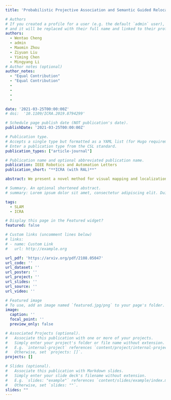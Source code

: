 ```yaml
---
title: 'Probabilistic Projective Association and Semantic Guided Relocalization for Dense Reconstruction'

# Authors
# If you created a profile for a user (e.g. the default `admin` user), write the username (folder name) here
# and it will be replaced with their full name and linked to their profile.
authors:
  - Wentao Cheng
  - admin
  - Maomin Zhou
  - Ziyuan Liu
  - Yiming Chen
  - Mingyang Li
# Author notes (optional)
author_notes:
  - "Equal Contribution"
  - "Equal Contribution"
  - 
  - 
  - 
  - 

date: '2021-03-25T00:00:00Z'
# doi:  '10.1109/ICRA.2019.8794299'

# Schedule page publish date (NOT publication's date).
publishDate: '2021-03-25T00:00:00Z'

# Publication type.
# Accepts a single type but formatted as a YAML list (for Hugo requirements).
# Enter a publication type from the CSL standard.
publication_types: ["article-journal"]

# Publication name and optional abbreviated publication name.
publication: IEEE Robotics and Automation Letters
publication_short: "**ICRA (with RAL)**"

abstract: We present a novel method for visual mapping and localization for autonomous vehicles, by extracting, modeling, and optimizing semantic road elements. Specifically, our method integrates cascaded deep models to detect standardized road elements instead of traditional point features, to seek for improved pose accuracy and map representation compactness. To utilize the structural features, we model road lights and signs by their representative deep keypoints for skeleton and boundary, and parameterize lanes via piecewise cubic splines. Based on the road semantic features, we build a complete pipeline for mapping and localization, which includes a) image processing front-end, b) sensor fusion strategies, and c) optimization back-end. Experiments on public datasets and our testing platform have demonstrated the effectiveness and advantages of our method by outperforming traditional approaches.

# Summary. An optional shortened abstract.
# summary: Lorem ipsum dolor sit amet, consectetur adipiscing elit. Duis posuere tellus ac convallis placerat. Proin tincidunt magna sed ex sollicitudin condimentum.

tags:
  - SLAM
  - ICRA

# Display this page in the Featured widget?
featured: false

# Custom links (uncomment lines below)
# links:
# - name: Custom Link
#   url: http://example.org

url_pdf: 'https://arxiv.org/pdf/2108.05047'
url_code: ''
url_dataset: ''
url_poster: ''
url_project: ''
url_slides: ''
url_source: ''
url_video: ''

# Featured image
# To use, add an image named `featured.jpg/png` to your page's folder.
image:
  caption: ''
  focal_point: ''
  preview_only: false

# Associated Projects (optional).
#   Associate this publication with one or more of your projects.
#   Simply enter your project's folder or file name without extension.
#   E.g. `internal-project` references `content/project/internal-project/index.md`.
#   Otherwise, set `projects: []`.
projects: []

# Slides (optional).
#   Associate this publication with Markdown slides.
#   Simply enter your slide deck's filename without extension.
#   E.g. `slides: "example"` references `content/slides/example/index.md`.
#   Otherwise, set `slides: ""`.
slides: ""
---
```

